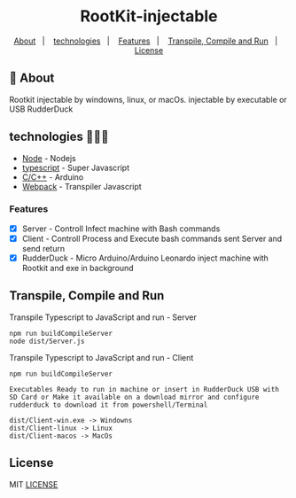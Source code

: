 <h1 align="center">RootKit-injectable</h1>

<p align="center">
  <a href="#about">About</a>&nbsp;&nbsp;&nbsp;|&nbsp;&nbsp;&nbsp;
  <a href="#technologies">technologies</a>&nbsp;&nbsp;&nbsp;|&nbsp;&nbsp;&nbsp;
  <a href="#Features">Features</a>&nbsp;&nbsp;&nbsp;|&nbsp;&nbsp;&nbsp;
  <a href="#Run">Transpile, Compile and Run</a>&nbsp;&nbsp;&nbsp;|&nbsp;&nbsp;&nbsp;
  <a href="#license">License</a>
</p>

## :notebook: About

<div id="about"></div>

Rootkit injectable by windowns, linux, or macOs. injectable by executable or USB RudderDuck

## technologies 🐱‍🏍🎂

<div id="technologies"></div>

- [Node](http://nodejs.org/) - Nodejs
- [typescript](https://www.typescriptlang.org/) - Super Javascript
- [C/C++](https://cplusplus.com/) - Arduino 
- [Webpack](https://webpack.js.org/) - Transpiler Javascript

### Features

<div id="Features"></div>

- [x] Server - Controll Infect machine with Bash commands
- [x] Client - Controll Process and Execute bash commands sent Server and send return
- [x] RudderDuck - Micro Arduino/Arduino Leonardo inject machine with Rootkit and exe in background  

## Transpile, Compile and Run

<div id="Run"></div>

Transpile Typescript to JavaScript and run - Server
```
npm run buildCompileServer
node dist/Server.js
```

Transpile Typescript to JavaScript and run - Client
```
npm run buildCompileServer

Executables Ready to run in machine or insert in RudderDuck USB with SD Card or Make it available on a download mirror and configure rudderduck to download it from powershell/Terminal

dist/Client-win.exe -> Windowns
dist/Client-linux -> Linux
dist/Client-macos -> MacOs
```


## License

<div id="license"></div>

MIT [LICENSE](LICENSE.md)
